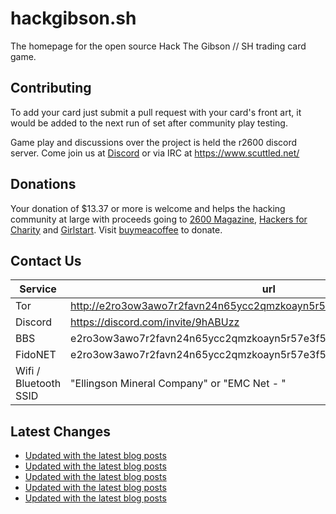 # hackgibson.sh
The homepage for the open source Hack The Gibson // SH trading card game.


## Contributing

To add your card just submit a pull request with your card's front art, it would be added to the next run of set after community play testing.

Game play and discussions over the project is held the r2600 discord server. Come join us at [Discord](https://discord.com/invite/9hABUzz) or via IRC at https://www.scuttled.net/


## Donations

Your donation of $13.37 or more is welcome and helps the hacking community at large with proceeds going to [2600 Magazine](https://2600.com/), [Hackers for Charity](https://hackersforcharity.org) and [Girlstart](https://girlstart.org).  Visit [buymeacoffee](https://www.buymeacoffee.com/hackgibson.sh) to donate.


## Contact Us

Service | url
-|-
Tor | http://e2ro3ow3awo7r2favn24n65ycc2qmzkoayn5r57e3f56nvjwdcgg32ad.onion
Discord | https://discord.com/invite/9hABUzz
BBS | e2ro3ow3awo7r2favn24n65ycc2qmzkoayn5r57e3f56nvjwdcgg32ad.onion:23
FidoNET | e2ro3ow3awo7r2favn24n65ycc2qmzkoayn5r57e3f56nvjwdcgg32ad.onion:24554
Wifi / Bluetooth SSID | "Ellingson Mineral Company" or "EMC Net - <fidonet address>"

## Latest Changes
<!-- BLOG-POST-LIST:START -->
- [Updated with the latest blog posts](https://github.com/DFW2600/hackgibson.sh/commit/ff9e012a29c63be1c3fef0c5644f05fb7a5c419d)
- [Updated with the latest blog posts](https://github.com/DFW2600/hackgibson.sh/commit/66e52da563f454383290db223a8b76868d94516c)
- [Updated with the latest blog posts](https://github.com/DFW2600/hackgibson.sh/commit/44da42e4aad9e44118443f360753461e475b0e17)
- [Updated with the latest blog posts](https://github.com/DFW2600/hackgibson.sh/commit/2b32cb08f0bffe416ad5fdb4c828949068b2977b)
- [Updated with the latest blog posts](https://github.com/DFW2600/hackgibson.sh/commit/7c76c4d537b7735e58c0900e4774d7ea89c3ff07)
<!-- BLOG-POST-LIST:END -->

